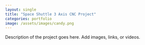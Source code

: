 ```yaml
---
layout: single
title: "Space Shuttle 3 Axis CNC Project"
categories: portfolio
image: /assets/images/candy.png
---
```


Description of the project goes here. Add images, links, or videos.
